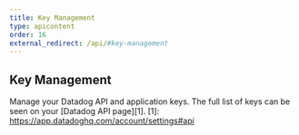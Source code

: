 ```yaml
---
title: Key Management
type: apicontent
order: 16
external_redirect: /api/#key-management
---
```


## Key Management

Manage your Datadog API and application keys. The full list of keys can be seen on your [Datadog API page][1].
[1]: https://app.datadoghq.com/account/settings#api
